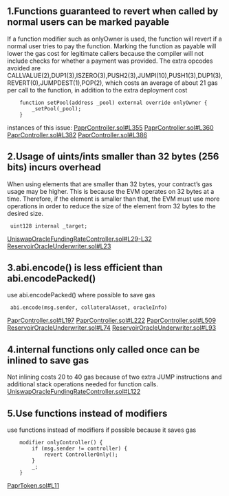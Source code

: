 ## 1.Functions guaranteed to revert when called by normal users can be marked payable
If a function modifier such as onlyOwner is used, the function will revert if a normal user tries to pay the function. Marking the function as payable will lower the gas cost for legitimate callers because the compiler will not include checks for whether a payment was provided. The extra opcodes avoided are CALLVALUE(2),DUP1(3),ISZERO(3),PUSH2(3),JUMPI(10),PUSH1(3),DUP1(3),REVERT(0),JUMPDEST(1),POP(2), which costs an average of about 21 gas per call to the function, in addition to the extra deployment cost
```
    function setPool(address _pool) external override onlyOwner {
        _setPool(_pool);
    }
```
instances of this issue:
[PaprController.sol#L355](https://github.com/with-backed/papr/blob/9528f2711ff0c1522076b9f93fba13f88d5bd5e6/src/PaprController.sol#L355)
[PaprController.sol#L360](https://github.com/with-backed/papr/blob/9528f2711ff0c1522076b9f93fba13f88d5bd5e6/src/PaprController.sol#L360)
[PaprController.sol#L382](https://github.com/with-backed/papr/blob/9528f2711ff0c1522076b9f93fba13f88d5bd5e6/src/PaprController.sol#L382)
[PaprController.sol#L386](https://github.com/with-backed/papr/blob/9528f2711ff0c1522076b9f93fba13f88d5bd5e6/src/PaprController.sol#L386)

## 2.Usage of uints/ints smaller than 32 bytes (256 bits) incurs overhead
When using elements that are smaller than 32 bytes, your contract’s gas usage may be higher. This is because the EVM operates on 32 bytes at a time. Therefore, if the element is smaller than that, the EVM must use more operations in order to reduce the size of the element from 32 bytes to the desired size.

```
 uint128 internal _target;
```
[UniswapOracleFundingRateController.sol#L29-L32](https://github.com/with-backed/papr/blob/9528f2711ff0c1522076b9f93fba13f88d5bd5e6/src/UniswapOracleFundingRateController.sol#L29-L32)
[ReservoirOracleUnderwriter.sol#L23](https://github.com/with-backed/papr/blob/9528f2711ff0c1522076b9f93fba13f88d5bd5e6/src/ReservoirOracleUnderwriter.sol#L23)

## 3.abi.encode() is less efficient than abi.encodePacked()
use abi.encodePacked() where possible to save gas
```
 abi.encode(msg.sender, collateralAsset, oracleInfo)
```
[PaprController.sol#L197](https://github.com/with-backed/papr/blob/9528f2711ff0c1522076b9f93fba13f88d5bd5e6/src/PaprController.sol#L197)
[PaprController.sol#L222](https://github.com/with-backed/papr/blob/9528f2711ff0c1522076b9f93fba13f88d5bd5e6/src/PaprController.sol#L222)
[PaprController.sol#L509](https://github.com/with-backed/papr/blob/9528f2711ff0c1522076b9f93fba13f88d5bd5e6/src/PaprController.sol#L509)
[ReservoirOracleUnderwriter.sol#L74](https://github.com/with-backed/papr/blob/9528f2711ff0c1522076b9f93fba13f88d5bd5e6/src/ReservoirOracleUnderwriter.sol#L74)
[ReservoirOracleUnderwriter.sol#L93](https://github.com/with-backed/papr/blob/9528f2711ff0c1522076b9f93fba13f88d5bd5e6/src/ReservoirOracleUnderwriter.sol#L93)

## 4.internal functions only called once can be inlined to save gas
Not inlining costs 20 to 40 gas because of two extra JUMP instructions and additional stack operations needed for function calls.
[UniswapOracleFundingRateController.sol#L122](https://github.com/with-backed/papr/blob/9528f2711ff0c1522076b9f93fba13f88d5bd5e6/src/UniswapOracleFundingRateController.sol#L122)

## 5.Use functions instead of modifiers
use functions instead of modifiers if possible because it saves gas
```
    modifier onlyController() {
        if (msg.sender != controller) {
            revert ControllerOnly();
        }
        _;
    }
```
[PaprToken.sol#L11](https://github.com/with-backed/papr/blob/9528f2711ff0c1522076b9f93fba13f88d5bd5e6/src/PaprToken.sol#L11)